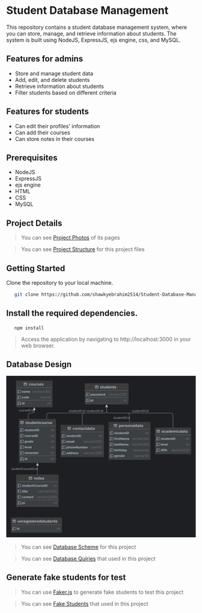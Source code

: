 # Student Database Management
This repository contains a student database management system, where you can store, manage, and retrieve information about students.
The system is built using NodeJS, ExpressJS, ejs engine, css, and MySQL.

## Features for admins
* Store and manage student data
* Add, edit, and delete students
* Retrieve information about students
* Filter students based on different criteria

## Features for students
* Can edit their profiles' information
* Can add their courses
* Can store notes in their courses

## Prerequisites
* NodeJS
* ExpressJS
* ejs engine
* HTML
* CSS
* MySQL

## Project Details
> You can see <a href="./project details/Student Database Management - Photos.pdf">Project Photos</a> of its pages

> You can see <a href="./project details/project structure.md">Project Structure</a> for this project files

## Getting Started
Clone the repository to your local machine.
```bash
   git clone https://github.com/shawkyebrahim2514/Student-Database-Management
```

## Install the required dependencies.
```
   npm install
```

> Access the application by navigating to http://localhost:3000 in your web browser.

## Database Design
<img src="./Database Design/database diagram.svg">

> You can see <a href="./Database Design/database scheme.sql">Database Scheme</a> for this project

> You can see <a href="./Database Design/database queries.sql">Database Quiries</a> that used in this project

## Generate fake students for test
> You can use <a href="./Generate Fake Students">Faker.js</a> to generate fake students to test this project

> You can see <a href="./Database Design/view of students.md">Fake Students</a> that used in this project
